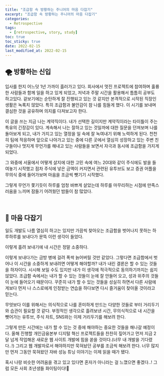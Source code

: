 ```yaml
---
title: "조급함 속 방황하는 주니어의 마음 다잡기"
excerpt: "조급함 속 방황하는 주니어의 마음 다잡기"
categories:
  - Retrospective
tags:
  - [retrospective, story, study]
toc: true
toc_sticky: true
date: 2022-02-15
last_modified_at: 2022-02-15
---
```


## 🌪 방황하는 신입

입사를 한지 어느덧 1년 가까이 흘러가고 있다. 회사에서 멋진 프로젝트에 참여하며 훌륭한 사람들과 함께 일을 하고 있게 되었고, 저녁과 주말 시간을 활용해서 틈틈히 공부도 하고있다. 겉보기에는 순탄하게 잘 진행되고 있는 것 같지만 본격적으로 시작된 직장인 생활은 녹록치 않았다. 특히 조급함과 불안감이 참 나를 힘들게 했다. 이 시기를 보내며 결심한 것을 공유하며 의지를 다져보고자 한다.

이 글을 쓰는 지금 나는 계약직이다. 내가 선택한 길이지만 계약직이라는 타이틀이 주는 특유의 긴장감이 있다. 계속해서 나는 잘하고 있는 것일까에 대한 질문을 던져보며 나를 돌아보게 되고, 내가 가지고 있는 열정을 일 속에 잘 녹여내기 위해 노력하게 된다. 천천히 팀에 적응하며 앞으로 나아가고 있는 중에 다른 곳에서 열심히 성장하고 있는 주변 친구들이나 멋지게 무언가를 해내고 있는 사람들을 보면서 자극과 동시에 조급함을 가지게 되었다.

그 와중에 서울에서 어떻게 살지에 대한 고민 속에 여느 20대와 같이 주식에도 발을 들여놓기 시작했고 점차 주식에 넣은 금액이 커지면서 관련된 유투브도 보고 증권 어플을 무의식 중에 들어가보며 마음을 조금씩 뺏기기 시작했다.

그렇게 무언가 쫓기듯이 하루를 엄청 바쁘게 살았는데 하루를 마무리하는 시점에 만족스러움을 느끼며 잠들기 어려웠던 밤들이 참 많았다.

<br>

## 🌈 마음 다잡기

일도 개발도 나름 열심히 하고는 있지만 가끔씩 찾아오는 조급함을 벗어나지 못하는 하루하루를 보내다가 문뜩 이런 생각이 들었다.

이렇게 흘려 보내기에 내 시간은 정말 소중하다.

이렇게 보내다가는 금방 병에 걸려 폭싹 늙어버릴 것만 같았다. 그렇다면 조급함에서 벗어나 이 시간을 소중하게 보내려면 어떻게 해야할까? 내가 내린 결론은 할 수 있는 것들을 하자이다. 시시해 보일 수도 있지만 내가 이 생각에 적극적으로 동의하기까지는 쉽지 않았다. 조급함 속에서는 내가 할 수 있는 것들이 눈에 잘 안들어 오고, 성과 위주의 것들이 눈에 들어오기 때문이다. 꾸준히 내가 할 수 있는 것들을 성실히 하면서 다른 사람에게보다 먼저 나 스스로에게 인정받는 연습을 하다보면 다시 즐거움이 찾아올 것이라고 믿는다.

무엇보다 이를 위해서는 의식적으로 나를 혼미하게 만드는 다양한 것들로 부터 거리두기와 습관이 필요할 것 같다. 부정적인 생각으로 흘려보낸 시간, 무의식적으로 내 시간을 뺏어가는 유투브, 주식 차트, SNS와는 이제 거리두기를 해보려 한다.

그렇게 만든 시간에는 내가 할 수 있는 것 중에 해야하는 중요한 것들을 해나갈 예정이다. 올해 진행할 개인금융본부 디지털 혁신 프로젝트들을 찬찬히 짚어가고 먼저 지금 2달 넘게 작업해온 새로운 웹 사이트 개발에 힘을 쏟을 것이다.(너무 내 개발을 기다렸다..!) 그리고 웹 개발자로서 해야하지만 묵혀놨던 공부를 조금씩 해보려 한다. 너무 많지만 먼저 그동안 묵혀왔던 자바 성능 튜닝 이야기는 이제 읽을 때가 됐다.

혹시 나랑 비슷한 어려움을 겪고 있고 있다면 혼자가 아니라는 걸 느꼈으면 좋겠다..!
그럼 모든 사회 초년생들 화이팅이다!👊